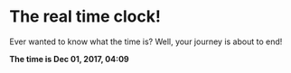 # The real time clock!

Ever wanted to know what the time is? Well, your journey is about to end!

**The time is Dec 01, 2017, 04:09**